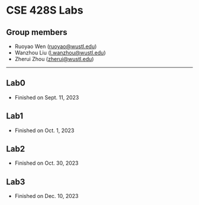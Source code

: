 
# CSE 428S Labs
## Group members 
- Ruoyao Wen (ruoyao@wustl.edu)
- Wanzhou Liu (l.wanzhou@wustl.edu)
- Zherui Zhou (zherui@wustl.edu)

---

## Lab0
- Finished on Sept. 11, 2023

## Lab1
- Finished on Oct. 1, 2023

## Lab2
- Finished on Oct. 30, 2023

## Lab3
- Finished on Dec. 10, 2023
